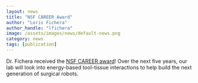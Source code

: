 ```yaml
---
layout: news
title: "NSF CAREER Award"
author: "Loris Fichera"
author_handle: "lfichera"
image: /assets/images/news/default-news.png
category: news
tags: [publication]
---
```


Dr. Fichera received the [NSF CAREER award][1]! Over the next five years, our lab will look into energy-based tool-tissue interactions to help build the next generation of surgical robots.

[1]: https://www.nsf.gov/awardsearch/showAward?AWD_ID=2237011&HistoricalAwards=false&fbclid=IwAR18RVfZjqwPcSkRHALK4M5eXqCH-eTZ4RnTkLaqU5qggOB5dwbEl1EbzJA
